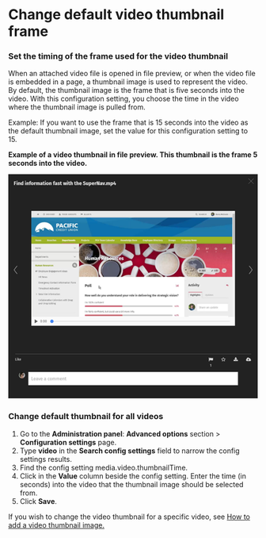 # Change default video thumbnail frame

### Set the timing of the frame used for the video thumbnail

When an attached video file is opened in file preview, or when the video file is embedded in a page, a thumbnail image is used to represent the video. By default, the thumbnail image is the frame that is five seconds into the video. With this configuration setting, you choose the time in the video where the thumbnail image is pulled from.  
  
Example: If you want to use the frame that is 15 seconds into the video as the default thumbnail image, set the value for this configuration setting to 15.  
  
**Example of a video thumbnail in file preview. This thumbnail is the frame 5 seconds into the video.**

![](../../../.gitbook/assets/1%20%2824%29.png)

### Change default thumbnail for all videos

1. Go to the **Administration panel**: **Advanced options** section &gt; **Configuration settings** page.
2. Type **video** in the **Search config settings** field to narrow the config settings results.
3. Find the config setting media.video.thumbnailTime.
4. Click in the **Value** column beside the config setting. Enter the time \(in seconds\) into the video that the thumbnail image should be selected from.
5. Click **Save**.

If you wish to change the video thumbnail for a specific video, see [How to add a video thumbnail image.](../../../using-thoughtfarmer/edit-page-contents/add-thumbnail-images/add-a-video-thumbnail-image.md)

